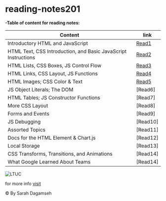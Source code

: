 # reading-notes201

**-Table of content for reading notes:**


|              Content                                            |           link                                                       |
|-----------------------------------------------------------------|----------------------------------------------------------------------|
| Introductory HTML and JavaScript                                | [Read1](https://sarahdagamseh.github.io/reading-notes201/class-01)   |
| HTML Text, CSS Introduction, and Basic JavaScript Instructions  | [Read2](https://sarahdagamseh.github.io/reading-notes201/class-02)   |
| HTML Lists, CSS Boxes, JS Control Flow                          | [Read3](https://sarahdagamseh.github.io/reading-notes201/class-03)   |
| HTML Links, CSS Layout, JS Functions                            | [Read4](https://sarahdagamseh.github.io/reading-notes201/class-04)   |
| HTML Images; CSS Color & Text                                   | [Read5](https://sarahdagamseh.github.io/reading-notes201/class-05)   |
| JS Object Literals; The DOM                                     | [Read6]                                                              |
| HTML Tables; JS Constructor Functions                           | [Read7]                                                              |
| More CSS Layout                                                 | [Read8]                                                              |
| Forms and Events                                                | [Read9]                                                              |   
| JS Debugging                                                    | [Read10]                                                             |
| Assorted Topics                                                 | [Read11]                                                             |
| Docs for the HTML <canvas> Element & Chart.js                   | [Read12]                                                             |
| Local Storage                                                   | [Read13]                                                             |
| CSS Transforms, Transitions, and Animations                     | [Read14]                                                             |
| What Google Learned About Teams                                 | [Read14]                                                             |



![LTUC](https://encrypted-tbn0.gstatic.com/images?q=tbn:ANd9GcSEH-W-BZac_nI5131biOive6HNBOFkPv9N1g&usqp=CAU)

for more info [visit](https://canvas.instructure.com/courses/2598230)

&copy; By Sarah Dagamseh
